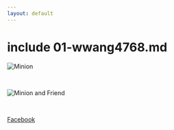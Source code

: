 ```yaml
---
layout: default
---
```

# include 01-wwang4768.md

![Minion](https://i.kym-cdn.com/entries/icons/mobile/000/018/385/Rs_634x1024-130605092844-634.DespMe2.mh.060513.jpg)

<br>

![Minion and Friend](https://en.wikipedia.org/wiki/Minions_(Despicable_Me)#/media/File:Minions_characters.png)

<br>

[Facebook](https://www.facebook.com/)



